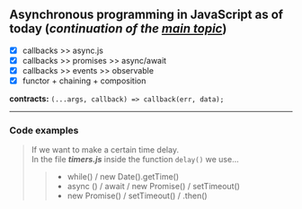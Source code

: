 ## Asynchronous programming in JavaScript as of today (_continuation of the [main topic](https://github.com/SKindij/Asynchronous-JS-Nodejs)_)

- [x] callbacks >> async.js 
- [x] callbacks >> promises >> async/await 
- [x] callbacks >> events >> observable 
- [x] functor + chaining + composition 

**contracts:** ``(...args, callback) => callback(err, data);``
___

### Code examples

> If we want to make a certain time delay. <br>
> In the file ***timers.js*** inside the function ``delay()`` we use...
> > - while() / new Date().getTime()
> > - async () / await / new Promise() / setTimeout()
> > - new Promise() / setTimeout() / .then()


